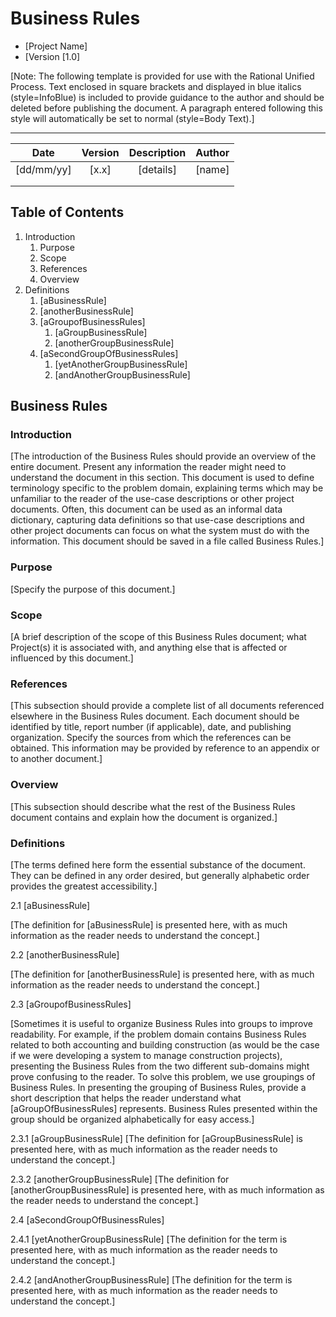 Business Rules
====================

* [Project Name]
* [Version [1.0]

[Note: The following template is provided for use with the Rational Unified Process. Text enclosed in square brackets and displayed in blue italics (style=InfoBlue) is included to provide guidance to the author and should be deleted before publishing the document. A paragraph entered following this style will automatically be set to normal (style=Body Text).]

-------------------------------------------------------------------------------

|    Date    	| Version 	| Description 	| Author 	|
|:----------:	|:-------:	|:-----------:	|:------:	|
| [dd/mm/yy] 	|  [x.x]  	|  [details]  	| [name] 	|
|            	|         	|             	|        	|
|            	|         	|             	|        	|

Table of Contents
-----------------

1. Introduction
	1. Purpose
	2. Scope
	3. References
	4. Overview
2. Definitions
	1. [aBusinessRule]
	2. [anotherBusinessRule]
	3. [aGroupofBusinessRules]
		1. [aGroupBusinessRule]
		2. [anotherGroupBusinessRule]
	4. [aSecondGroupOfBusinessRules]
		1. [yetAnotherGroupBusinessRule]
		2. [andAnotherGroupBusinessRule]

Business Rules
--------------

### Introduction

[The introduction of the Business Rules should provide an overview of the entire document.  Present any information the reader might need to understand the document in this section. This document is used to define terminology specific to the problem domain, explaining terms which may be unfamiliar to the reader of the use-case descriptions or other project documents.  Often, this document can be used as an informal data dictionary, capturing data definitions so that use-case descriptions and other project documents can focus on what the system must do with the information.  This document should be saved in a file called Business Rules.]

### Purpose

[Specify the purpose of this document.]

### Scope

[A brief description of the scope of this Business Rules document; what Project(s) it is associated with, and anything else that is affected or influenced by this document.]

### References

[This subsection should provide a complete list of all documents referenced elsewhere in the Business Rules document.  Each document should be identified by title, report number (if applicable), date, and publishing organization.  Specify the sources from which the references can be obtained. This information may be provided by reference to an appendix or to another document.]

### Overview

[This subsection should describe what the rest of the Business Rules document contains and explain how the document is organized.]

### Definitions

[The terms defined here form the essential substance of the document.  They can be defined in any order desired, but generally alphabetic order provides the greatest accessibility.]

2.1 [aBusinessRule]

[The definition for [aBusinessRule] is presented here, with as much information as the reader needs to understand the concept.]

2.2 [anotherBusinessRule]

[The definition for [anotherBusinessRule] is presented here, with as much information as the reader needs to understand the concept.]

2.3 [aGroupofBusinessRules]

[Sometimes it is useful to organize Business Rules into groups to improve readability.  For example, if the problem domain contains Business Rules related to both accounting and building construction (as would be the case if we were developing a system to manage construction projects), presenting the Business Rules from the two different sub-domains might prove confusing to the reader.  To solve this problem, we use groupings of Business Rules.  In presenting the grouping of Business Rules, provide a short description that helps the reader understand what [aGroupOfBusinessRules] represents.  Business Rules presented within the group should be organized alphabetically for easy access.]

2.3.1 [aGroupBusinessRule]
[The definition for [aGroupBusinessRule] is presented here, with as much information as the reader needs to understand the concept.]

2.3.2 [anotherGroupBusinessRule]
[The definition for [anotherGroupBusinessRule] is presented here, with as much information as the reader needs to understand the concept.]

2.4 [aSecondGroupOfBusinessRules]

2.4.1 [yetAnotherGroupBusinessRule]
[The definition for the term is presented here, with as much information as the reader needs to understand the concept.]

2.4.2 [andAnotherGroupBusinessRule]
[The definition for the term is presented here, with as much information as the reader needs to understand the concept.]


